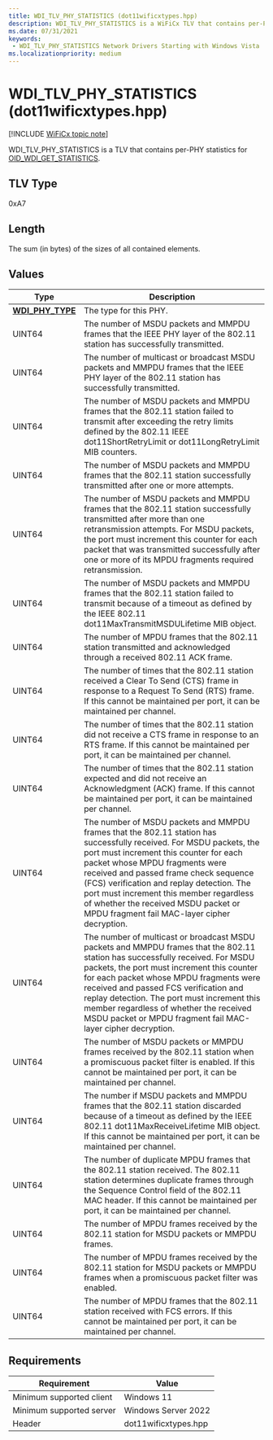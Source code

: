 ```yaml
---
title: WDI_TLV_PHY_STATISTICS (dot11wificxtypes.hpp)
description: WDI_TLV_PHY_STATISTICS is a WiFiCx TLV that contains per-PHY statistics for OID_WDI_GET_STATISTICS.
ms.date: 07/31/2021
keywords:
 - WDI_TLV_PHY_STATISTICS Network Drivers Starting with Windows Vista
ms.localizationpriority: medium
---
```


# WDI\_TLV\_PHY\_STATISTICS (dot11wificxtypes.hpp)

[!INCLUDE [WiFiCx topic note](../includes/wificx-version-warning.md)]


WDI\_TLV\_PHY\_STATISTICS is a TLV that contains per-PHY statistics for [OID\_WDI\_GET\_STATISTICS](./oid-wdi-get-statistics.md).

## TLV Type


0xA7

## Length


The sum (in bytes) of the sizes of all contained elements.

## Values


|Type|Description|
|--- |--- |
|[**WDI_PHY_TYPE**](/windows-hardware/drivers/ddi/dot11wificxtypes/ne-dot11wificxtypes-wdi_phy_type)|The type for this PHY.|
|UINT64|The number of MSDU packets and MMPDU frames that the IEEE PHY layer of the 802.11 station has successfully transmitted.|
|UINT64|The number of multicast or broadcast MSDU packets and MMPDU frames that the IEEE PHY layer of the 802.11 station has successfully transmitted.|
|UINT64|The number of MSDU packets and MMPDU frames that the 802.11 station failed to transmit after exceeding the retry limits defined by the 802.11 IEEE dot11ShortRetryLimit or dot11LongRetryLimit MIB counters.|
|UINT64|The number of MSDU packets and MMPDU frames that the 802.11 station successfully transmitted after one or more attempts.|
|UINT64|The number of MSDU packets and MMPDU frames that the 802.11 station successfully transmitted after more than one retransmission attempts. For MSDU packets, the port must increment this counter for each packet that was transmitted successfully after one or more of its MPDU fragments required retransmission.|
|UINT64|The number of MSDU packets and MMPDU frames that the 802.11 station failed to transmit because of a timeout as defined by the IEEE 802.11 dot11MaxTransmitMSDULifetime MIB object.|
|UINT64|The number of MPDU frames that the 802.11 station transmitted and acknowledged through a received 802.11 ACK frame.|
|UINT64|The number of times that the 802.11 station received a Clear To Send (CTS) frame in response to a Request To Send (RTS) frame. If this cannot be maintained per port, it can be maintained per channel.|
|UINT64|The number of times that the 802.11 station did not receive a CTS frame in response to an RTS frame. If this cannot be maintained per port, it can be maintained per channel.|
|UINT64|The number of times that the 802.11 station expected and did not receive an Acknowledgment (ACK) frame. If this cannot be maintained per port, it can be maintained per channel.|
|UINT64|The number of MSDU packets and MMPDU frames that the 802.11 station has successfully received. For MSDU packets, the port must increment this counter for each packet whose MPDU fragments were received and passed frame check sequence (FCS) verification and replay detection. The port must increment this member regardless of whether the received MSDU packet or MPDU fragment fail MAC-layer cipher decryption.|
|UINT64|The number of multicast or broadcast MSDU packets and MMPDU frames that the 802.11 station has successfully received. For MSDU packets, the port must increment this counter for each packet whose MPDU fragments were received and passed FCS verification and replay detection. The port must increment this member regardless of whether the received MSDU packet or MPDU fragment fail MAC-layer cipher decryption.|
|UINT64|The number of MSDU packets or MMPDU frames received by the 802.11 station when a promiscuous packet filter is enabled. If this cannot be maintained per port, it can be maintained per channel.|
|UINT64|The number if MSDU packets and MMPDU frames that the 802.11 station discarded because of a timeout as defined by the IEEE 802.11 dot11MaxReceiveLifetime MIB object. If this cannot be maintained per port, it can be maintained per channel.|
|UINT64|The number of duplicate MPDU frames that the 802.11 station received. The 802.11 station determines duplicate frames through the Sequence Control field of the 802.11 MAC header. If this cannot be maintained per port, it can be maintained per channel.|
|UINT64|The number of MPDU frames received by the 802.11 station for MSDU packets or MMPDU frames.|
|UINT64|The number of MPDU frames received by the 802.11 station for MSDU packets or MMPDU frames when a promiscuous packet filter was enabled.|
|UINT64|The number of MPDU frames that the 802.11 station received with FCS errors. If this cannot be maintained per port, it can be maintained per channel.|

 

## Requirements

|Requirement|Value|
|--- |--- |
|Minimum supported client|Windows 11|
|Minimum supported server|Windows Server 2022|
|Header|dot11wificxtypes.hpp|

